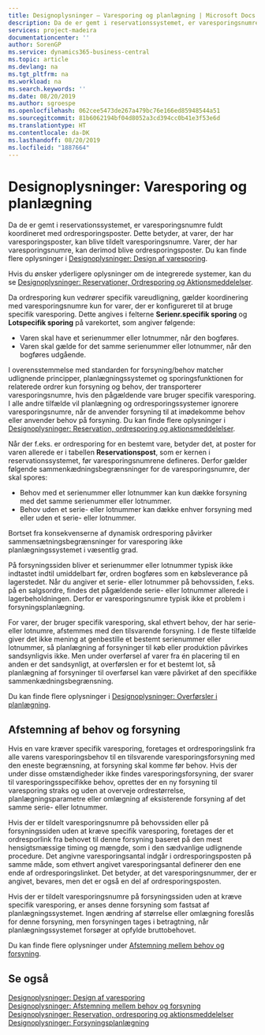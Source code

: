 ```yaml
---
title: Designoplysninger – Varesporing og planlægning | Microsoft Docs
description: Da de er gemt i reservationssystemet, er varesporingsnumre fuldt koordineret med ordresporingsposter.
services: project-madeira
documentationcenter: ''
author: SorenGP
ms.service: dynamics365-business-central
ms.topic: article
ms.devlang: na
ms.tgt_pltfrm: na
ms.workload: na
ms.search.keywords: ''
ms.date: 08/20/2019
ms.author: sgroespe
ms.openlocfilehash: 062cee5473de267a479bc76e166ed85948544a51
ms.sourcegitcommit: 81b6062194bf04d8052a3cd394cc0b41e3f53e6d
ms.translationtype: HT
ms.contentlocale: da-DK
ms.lasthandoff: 08/20/2019
ms.locfileid: "1887664"
---
```

# <a name="design-details-item-tracking-and-planning"></a>Designoplysninger: Varesporing og planlægning
Da de er gemt i reservationssystemet, er varesporingsnumre fuldt koordineret med ordresporingsposter. Dette betyder, at varer, der har varesporingsposter, kan blive tildelt varesporingsnumre. Varer, der har varesporingsnumre, kan derimod blive ordresporingsposter. Du kan finde flere oplysninger i [Designoplysninger: Design af varesporing](design-details-item-tracking-design.md).

Hvis du ønsker yderligere oplysninger om de integrerede systemer, kan du se [Designoplysninger: Reservationer, Ordresporing og Aktionsmeddelelser](design-details-reservation-order-tracking-and-action-messaging.md).

Da ordresporing kun vedrører specifik vareudligning, gælder koordinering med varesporingsnumre kun for varer, der er konfigureret til at bruge specifik varesporing. Dette angives i felterne **Serienr.specifik sporing** og **Lotspecifik sporing** på varekortet, som angiver følgende:

- Varen skal have et serienummer eller lotnummer, når den bogføres.
- Varen skal gælde for det samme serienummer eller lotnummer, når den bogføres udgående.

I overensstemmelse med standarden for forsyning/behov matcher udlignende principper, planlægningssystemet og sporingsfunktionen for relaterede ordrer kun forsyning og behov, der transporterer varesporingsnumre, hvis den pågældende vare bruger specifik varesporing. I alle andre tilfælde vil planlægning og ordresporingssystemer ignorere varesporingsnumre, når de anvender forsyning til at imødekomme behov eller anvender behov på forsyning. Du kan finde flere oplysninger i [Designoplysninger: Reservation, ordresporing og aktionsmeddelelser](design-details-reservation-order-tracking-and-action-messaging.md).

Når der f.eks. er ordresporing for en bestemt vare, betyder det, at poster for varen allerede er i tabellen **Reservationspost**, som er kernen i reservationssystemet, før varesporingsnumrene defineres. Derfor gælder følgende sammenkædningsbegrænsninger for de varesporingsnumre, der skal spores:

- Behov med et serienummer eller lotnummer kan kun dække forsyning med det samme serienummer eller lotnummer.
- Behov uden et serie- eller lotnummer kan dække enhver forsyning med eller uden et serie- eller lotnummer.

Bortset fra konsekvenserne af dynamisk ordresporing påvirker sammensætningsbegrænsninger for varesporing ikke planlægningssystemet i væsentlig grad.

På forsyningssiden bliver et serienummer eller lotnummer typisk ikke indtastet indtil umiddelbart før, ordren bogføres som en købsleverance på lagerstedet. Når du angiver et serie- eller lotnummer på behovssiden, f.eks. på en salgsordre, findes det pågældende serie- eller lotnummer allerede i lagerbeholdningen. Derfor er varesporingsnumre typisk ikke et problem i forsyningsplanlægning.

For varer, der bruger specifik varesporing, skal ethvert behov, der har serie- eller lotnumre, afstemmes med den tilsvarende forsyning. I de fleste tilfælde giver det ikke mening at genbestille et bestemt serienummer eller lotnummer, så planlægning af forsyninger til køb eller produktion påvirkes sandsynligvis ikke. Men under overførsel af varer fra én placering til en anden er det sandsynligt, at overførslen er for et bestemt lot, så planlægning af forsyninger til overførsel kan være påvirket af den specifikke sammenkædningsbegrænsning.

Du kan finde flere oplysninger i [Designoplysninger: Overførsler i planlægning](design-details-transfers-in-planning.md).

## <a name="balancing-demand-and-supply"></a>Afstemning af behov og forsyning
Hvis en vare kræver specifik varesporing, foretages et ordresporingslink fra alle varens varesporingsbehov til en tilsvarende varesporingsforsyning med den eneste begrænsning, at forsyning skal komme før behov. Hvis der under disse omstændigheder ikke findes varesporingsforsyning, der svarer til varesporingsspecifikke behov, oprettes der en ny forsyning til varesporing straks og uden at overveje ordrestørrelse, planlægningsparametre eller omlægning af eksisterende forsyning af det samme serie- eller lotnummer.

Hvis der er tildelt varesporingsnumre på behovssiden eller på forsyningssiden uden at kræve specifik varesporing, foretages der et ordresporlink fra behovet til denne forsyning baseret på den mest hensigtsmæssige timing og mængde, som i den sædvanlige udlignende procedure. Det angivne varesporingsantal indgår i ordresporingsposten på samme måde, som ethvert angivet varesporingsantal definerer den ene ende af ordresporingslinket. Det betyder, at det varesporingsnummer, der er angivet, bevares, men det er også en del af ordresporingsposten.

Hvis der er tildelt varesporingsnumre på forsyningssiden uden at kræve specifik varesporing, er anses denne forsyning som fastsat af planlægningssystemet. Ingen ændring af størrelse eller omlægning foreslås for denne forsyning, men forsyningen tages i betragtning, når planlægningssystemet forsøger at opfylde bruttobehovet.

Du kan finde flere oplysninger under [Afstemning mellem behov og forsyning](design-details-balancing-demand-and-supply.md).  

## <a name="see-also"></a>Se også  
[Designoplysninger: Design af varesporing](design-details-item-tracking-design.md)  
[Designoplysninger: Afstemning mellem behov og forsyning](design-details-balancing-demand-and-supply.md)  
[Designoplysninger: Reservation, ordresporing og aktionsmeddelelser](design-details-reservation-order-tracking-and-action-messaging.md)   
[Designoplysninger: Forsyningsplanlægning](design-details-supply-planning.md)  
